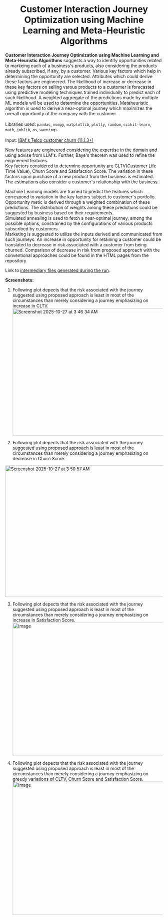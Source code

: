 <h1 align='center'>Customer Interaction Journey Optimization using Machine Learning and Meta-Heuristic Algorithms</h1>

**Customer Interaction Journey Optimization using Machine Learning and Meta-Heuristic Algorithms** suggests a way to identify opportunities related to markeing each of a business's products, also considering the products already subscribed, if any, by a customer. Various key factors which help in determining the opportunity are selected. Attributes which could derive these factors are engineered. The likelihood of increase or decrease in these key factors on selling varous products to a customer is forecasted using predictive modeling techniques trained individually to predict each of such likelihood. A weighted aggregate of the predictions made by multiple ML models will be used to determine the opportunities. Metaheuristic algorithm is used to derive a near-optimal journey which maximizes the overall opportunity of the company with the customer.<br><br>
Libraries used: `pandas`, `numpy`, `matplotlib`, `plotly`, `random`, `scikit-learn`, `math`, `joblib`, `os`, `warnings`<br> <br>
Input: <a href = "https://community.ibm.com/community/user/blogs/steven-macko/2019/07/11/telco-customer-churn-1113">IBM's Telco customer churn (11.1.3+)</a> <br>

New features are engineered considering the expertise in the domain and using advise from LLM's. Further, Baye's theorem was used to refine the engineered features. <br>Key factors considered to determine opportunity are CLTV(Customer Life Time Value), Churn Score and Satisfaction Score. The variation in these factors upon purchase of a new product from the business is estimated. The estimations also consider a customer's relationship with the business.<br>

Machine Learning models are trained to predict the features which correspond to variation in the key factors subject to customer's portfolio. Opportunity metic is derived through a weighted combination of these predictions. The distribution of weights among these predictions could be suggested by business based on their requirements. <br>
Simulated annealing is used to fetch a near-optimal journey, among the possible options, constrained by the configurations of various products subscribed by customers.<br> Marketing is suggested to utilize the inputs derived and communicated from such journeys. An increase in opportunity for retaining a customer could be translated to decrease in risk associated with a customer from being churned. Comparison of decrease in risk from proposed approach with the conventional approaches could be found in the HTML pages from the repository<br>

Link to <a href = "https://drive.google.com/file/d/1S6LqCZte-iccXq7kqXC1QHYmjt1DHkYu/view?usp=drive_link">intermediary files generated during the run</a>. <br>

**Screenshots:**

1. Following plot depects that the risk associated with the journey suggested using proposed approach is least in most of the circumstances than merely considering a journey emphasizing on increase in CLTV.<img width="1037" height="406" alt="Screenshot 2025-10-27 at 3 46 34 AM" src="https://github.com/user-attachments/assets/89aac963-322a-4f71-8698-86520c7c5ab2" />

2. Following plot depects that the risk associated with the journey suggested using proposed approach is least in most of the circumstances than merely considering a journey emphasizing on decrease in Churn Score.
<img width="1053" height="420" alt="Screenshot 2025-10-27 at 3 50 57 AM" src="https://github.com/user-attachments/assets/034926ee-8ead-4a6a-887e-75dee28b1462" />

3. Following plot depects that the risk associated with the journey suggested using proposed approach is least in most of the circumstances than merely considering a journey emphasizing on increase in Satisfaction Score. <img width="1053" height="426" alt="image" src="https://github.com/user-attachments/assets/e5993aad-0979-4eee-a5d8-4929f168cbf5" />

4. Following plot depects that the risk associated with the journey suggested using proposed approach is least in most of the circumstances than merely considering a journey emphasizing on greedy variations of CLTV, Churn Score and Satisfaction Score.
   <img width="1048" height="426" alt="image" src="https://github.com/user-attachments/assets/8a8a8a09-7f87-476e-8d3e-de9d0c276acc" />
